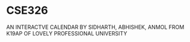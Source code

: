 # CSE326
AN INTERACTVE CALENDAR
BY SIDHARTH, ABHISHEK, ANMOL 
FROM K19AP OF LOVELY PROFESSIONAL UNIVERSITY
